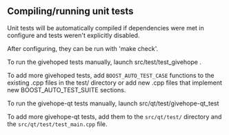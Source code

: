 Compiling/running unit tests
------------------------------------

Unit tests will be automatically compiled if dependencies were met in configure
and tests weren't explicitly disabled.

After configuring, they can be run with 'make check'.

To run the givehoped tests manually, launch src/test/test_givehope .

To add more givehoped tests, add `BOOST_AUTO_TEST_CASE` functions to the existing
.cpp files in the test/ directory or add new .cpp files that
implement new BOOST_AUTO_TEST_SUITE sections.

To run the givehope-qt tests manually, launch src/qt/test/givehope-qt_test

To add more givehope-qt tests, add them to the `src/qt/test/` directory and
the `src/qt/test/test_main.cpp` file.
